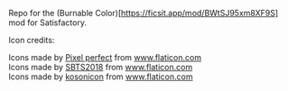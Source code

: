Repo for the (Burnable Color)[https://ficsit.app/mod/BWtSJ95xm8XF9S] mod for Satisfactory.

Icon credits:
<div>Icons made by <a href="https://www.flaticon.com/authors/pixel-perfect" title="Pixel perfect">Pixel perfect</a> from <a href="https://www.flaticon.com/" title="Flaticon">www.flaticon.com</a></div>
<div>Icons made by <a href="https://www.flaticon.com/authors/sbts2018" title="SBTS2018">SBTS2018</a> from <a href="https://www.flaticon.com/" title="Flaticon">www.flaticon.com</a></div>
<div>Icons made by <a href="https://www.flaticon.com/authors/kosonicon" title="kosonicon">kosonicon</a> from <a href="https://www.flaticon.com/" title="Flaticon">www.flaticon.com</a></div>